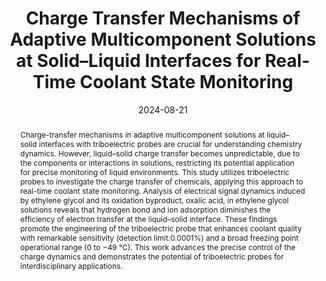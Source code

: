 ---
title: "Charge Transfer Mechanisms of Adaptive Multicomponent Solutions  at Solid–Liquid Interfaces for Real-Time Coolant State Monitoring"
authors:
- Yanxu Lu
- Leibo Li
- Shengdao Wang
- Xin Pu
- You-Liang Zhu
- Yanchao Yang
- Jiashuang Luan
- Shuling Zhang
- Guibin Wang
date: "2024-08-21"
doi: "10.1021/acs.nanolett.4c03174"
publication_types: ["期刊文章"]
publication: "Nano Letters"
publication_short: "Nano Lett."
abstract: "Charge-transfer mechanisms in adaptive multicomponent  solutions at liquid–solid interfaces with triboelectric probes are  crucial for understanding chemistry dynamics. However, liquid–solid  charge transfer becomes unpredictable, due to the components or  interactions in solutions, restricting its potential application for  precise monitoring of liquid environments. This study utilizes  triboelectric probes to investigate the charge transfer of chemicals,  applying this approach to real-time coolant state monitoring. Analysis  of electrical signal dynamics induced by ethylene glycol and its  oxidation byproduct, oxalic acid, in ethylene glycol solutions reveals  that hydrogen bond and ion adsorption diminishes the efficiency of  electron transfer at the liquid–solid interface. These findings promote  the engineering of the triboelectric probe that enhances coolant quality  with remarkable sensitivity (detection limit:0.0001%) and a broad  freezing point operational range (0 to −49 °C). This work advances the  precise control of the charge dynamics and demonstrates the potential of  triboelectric probes for interdisciplinary applications."
url_pdf: "https://doi.org/10.1021/acs.nanolett.4c03174"
---